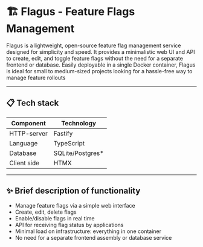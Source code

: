 # 🏗️ Flagus - Feature Flags Management

Flagus is a lightweight, open-source feature flag management service designed for simplicity and speed.
It provides a minimalistic web UI and API to create, edit, and toggle feature flags without the need for a separate frontend or database.
Easily deployable in a single Docker container, Flagus is ideal for small to medium-sized projects looking for a hassle-free way to manage feature rollouts

---

## 📋 Tech stack

| Component            | Technology        |
|----------------------|-------------------|
| HTTP-server          | Fastify          |
| Language             | TypeScript        |
| Database             | SQLite/Postgres* |
| Client side          | HTMX             |

---

## ✨ Brief description of functionality

- Manage feature flags via a simple web interface
- Create, edit, delete flags
- Enable/disable flags in real time
- API for receiving flag status by applications
- Minimal load on infrastructure: everything in one container
- No need for a separate frontend assembly or database service
